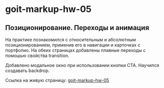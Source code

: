 # goit-markup-hw-05

## Позиционирование. Переходы и анимация

На практике познакомился с относительным и абсолютным позиционированием, применив его в навигации и карточках с портфолио. На обеих страницах добавлены плавные переходы с помошью свойства transition. 

Добавлено модальное окно при использовании кнопки СТА. Научился создавать backdrop.

Ссылка на живую страницу: [goit-markup-hw-05](https://maslyakov.github.io/goit-markup-hw-05/)
